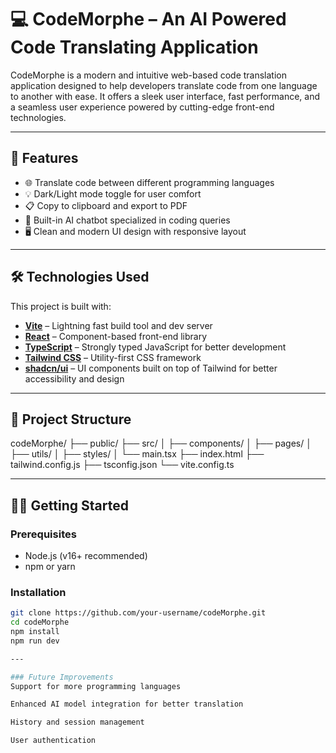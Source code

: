 # 💻 CodeMorphe – An AI Powered Code Translating Application

CodeMorphe is a modern and intuitive web-based code translation application designed to help developers translate code from one language to another with ease. It offers a sleek user interface, fast performance, and a seamless user experience powered by cutting-edge front-end technologies.

---

## 🚀 Features

- 🌐 Translate code between different programming languages
- 💡 Dark/Light mode toggle for user comfort
- 📋 Copy to clipboard and export to PDF
- 🤖 Built-in AI chatbot specialized in coding queries
- 🖥️ Clean and modern UI design with responsive layout

---

## 🛠️ Technologies Used

This project is built with:

- [**Vite**](https://vitejs.dev/) – Lightning fast build tool and dev server
- [**React**](https://reactjs.org/) – Component-based front-end library
- [**TypeScript**](https://www.typescriptlang.org/) – Strongly typed JavaScript for better development
- [**Tailwind CSS**](https://tailwindcss.com/) – Utility-first CSS framework
- [**shadcn/ui**](https://ui.shadcn.com/) – UI components built on top of Tailwind for better accessibility and design

---

## 📁 Project Structure
codeMorphe/
├── public/
├── src/
│ ├── components/
│ ├── pages/
│ ├── utils/
│ ├── styles/
│ └── main.tsx
├── index.html
├── tailwind.config.js
├── tsconfig.json
└── vite.config.ts

---

## 🧑‍💻 Getting Started

### Prerequisites

- Node.js (v16+ recommended)
- npm or yarn

### Installation

```bash
git clone https://github.com/your-username/codeMorphe.git
cd codeMorphe
npm install
npm run dev

---

### Future Improvements
Support for more programming languages

Enhanced AI model integration for better translation

History and session management

User authentication


